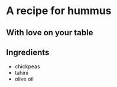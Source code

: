 # A recipe for hummus

## With love on your table

## Ingredients

- chickpeas
- tahini
- olive oil
